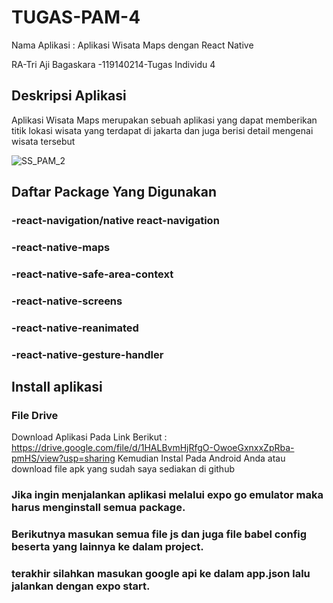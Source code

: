 # TUGAS-PAM-4
Nama Aplikasi : Aplikasi Wisata Maps dengan React Native


RA-Tri Aji Bagaskara -119140214-Tugas Individu 4

## Deskripsi Aplikasi
Aplikasi Wisata Maps merupakan sebuah aplikasi yang dapat memberikan titik lokasi wisata yang terdapat di jakarta dan juga berisi detail mengenai wisata tersebut


![SS_PAM_2](https://user-images.githubusercontent.com/90993802/164428893-f8891e4f-373b-4248-aa7f-a24134d0b963.jpeg)





## Daftar Package Yang Digunakan
### -react-navigation/native react-navigation
### -react-native-maps
### -react-native-safe-area-context
### -react-native-screens
### -react-native-reanimated
### -react-native-gesture-handler




## Install aplikasi
### File Drive
Download Aplikasi Pada Link Berikut :
https://drive.google.com/file/d/1HALBvmHjRfgO-OwoeGxnxxZpRba-pmHS/view?usp=sharing
Kemudian Instal Pada Android Anda
atau
download file apk yang sudah saya sediakan di github



### Jika ingin menjalankan aplikasi melalui expo go emulator maka harus menginstall semua package.

### Berikutnya  masukan semua file js dan juga file babel config beserta yang lainnya ke dalam project.

### terakhir silahkan masukan google api ke dalam app.json lalu jalankan dengan expo start.




